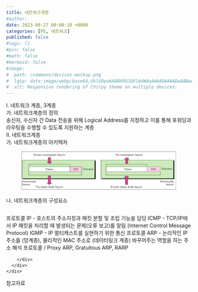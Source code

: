 ```yaml
---
title: 네트워크계층
#author: 
date: 2023-09-27 00:00:10 +0800
categories: [PE, 네트워크]
published: false
#tags: []
#pin: false
#math: false
#mermaid: false
#image:
#  path: /commons/devices-mockup.png
#  lqip: data:image/webp;base64,UklGRpoAAABXRUJQVlA4WAoAAAAQAAAADwAABwAAQUxQSDIAAAARL0AmbZurmr57yyIiqE8oiG0bejIYEQTgqiDA9vqnsUSI6H+oAERp2HZ65qP/VIAWAFZQOCBCAAAA8AEAnQEqEAAIAAVAfCWkAALp8sF8rgRgAP7o9FDvMCkMde9PK7euH5M1m6VWoDXf2FkP3BqV0ZYbO6NA/VFIAAAA
#  alt: Responsive rendering of Chirpy theme on multiple devices.
---
```


<div class="post-wrap">
  <div class="para">
    <div class="para-title">
      I. 네트워크 계층, 3계층
    </div>
    <div class="para-cntnt">
      <div class="para">
        <div class="para-title">
          가. 네트워크계층의 정의
        </div>
        <div class="para-cntnt">
            송신자, 수신자 간 Data 전송을 위해 Logical Address를 지정하고 이를 통해 포워딩과 라우팅을 수행할 수 있도록 지원하는 계층
        </div>
      </div>
    </div>
  </div>
  
  <div class="para">
    <div class="para-title">
      II. 네트워크계층
    </div>
    <div class="para-cntnt">
      <div class="para">
        <div class="para-title">
          가. 네트워크계층의 아키텍처
        </div>
        <div class="para-cntnt">
          <figure class="post-figure">
            <img src="/assets/img/posts/네트워크계층.png" alt="네트워크계층">
<!--            <figcaption>Source: Unveiling the Metaverse: Exploring Emerging Trends, Multifaceted Perspectives, and Future Challenges</figcaption>-->
          </figure>
        </div>
      </div>
      <div class="para">
        <div class="para-title">
          나. 네트워크계층의 구성요소
        </div>
        <div class="para-cntnt">
          <table class="post-table">
          </table>
          프로토콜
  IP - 호스트의 주소지정과 패킷 분할 및 조립 기능을 담당
  ICMP - TCP/IP에서 IP 패킷을 처리할 때 발생되는 문제(오류 보고)를 알림 (Internet Control Message Protocol)
  IGMP - IP 멀티캐스트를 실현하기 위한 통신 프로토콜
  ARP - 논리적인 IP 주소를 (망계층), 물리적인 MAC 주소로 (데이터링크 계층) 바꾸어주는 역할을 하는 주소 해석 프로토콜 / Proxy ARP, Gratuitous ARP, RARP

        </div>
      </div>
    </div>
  </div>

  <div class="refr-wrap">
    <div class="refr-title">
        참고자료
    </div>
    <ol class="refr-list">
    <!--    <li>(나현식, 최대선) <a target="_blank" href="https://scienceon.kisti.re.kr/commons/util/originalView.do?cn=JAKO202225948430499&oCn=JAKO202225948430499&dbt=JAKO&journal=NJOU00291864">메타버스 보안 위협 요소 및 대응 방안 검토</a></li>-->
    <!--    <li>(M. Uddin, S. Manickam, H. Ullah, M. Obaidat and A. Dandoush) <a target="_blank" href="https://ieeexplore.ieee.org/abstract/document/10138386">Unveiling the Metaverse: Exploring Emerging Trends, Multifaceted Perspectives, and Future Challenges</a></li>-->
    </ol>
  </div>
</div>

